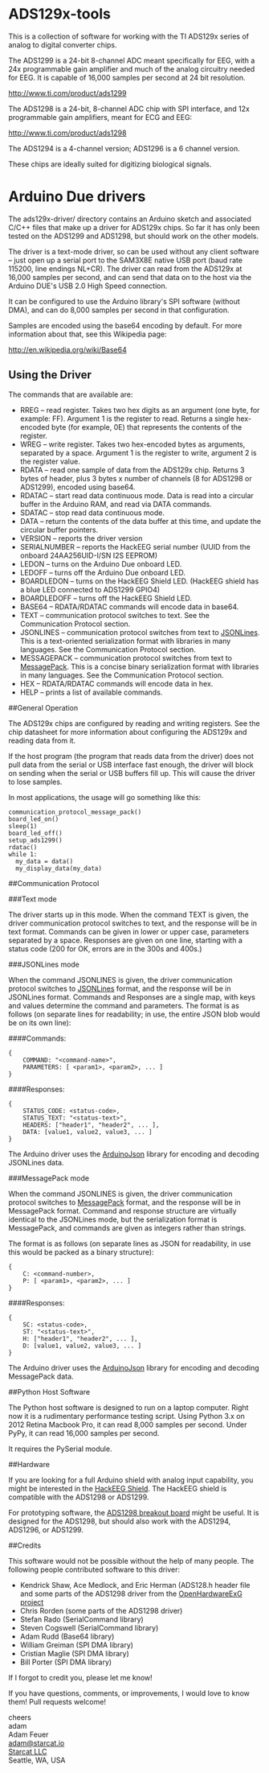 ADS129x-tools
=============

This is a collection of software for working with the TI ADS129x series of analog to digital
converter chips.

The ADS1299 is a 24-bit 8-channel ADC meant specifically for EEG, with a 24x programmable gain 
amplifier and much of the analog circuitry needed for EEG. It is capable of 16,000 samples
per second at 24 bit resolution.

http://www.ti.com/product/ads1299

The ADS1298 is a 24-bit, 8-channel ADC chip with SPI interface, and 12x programmable gain amplifiers,
meant for ECG and EEG:

http://www.ti.com/product/ads1298

The ADS1294 is a 4-channel version; ADS1296 is a 6 channel version.

These chips are ideally suited for digitizing biological signals.

Arduino Due drivers
===================

The ads129x-driver/ directory contains an Arduino sketch and associated C/C++ files that make up a driver
for ADS129x chips. So far it has only been tested on the ADS1299 and ADS1298, but should work on the other models.

The driver is a text-mode driver, so can be used without any client software – just open up a serial port
to the SAM3X8E native USB port (baud rate 115200, line endings NL+CR). The driver can read from the ADS129x
at 16,000 samples per second, and can send that data on to the host via the Arduino DUE's USB 2.0 High Speed
connection.

It can be configured to use the Arduino library's SPI software (without DMA), and can do 8,000 samples per second
in that configuration.

Samples are encoded using the base64 encoding by default. For more information about that, see this 
Wikipedia page:

http://en.wikipedia.org/wiki/Base64


## Using the Driver

The commands that are available are:

* RREG – read register. Takes two hex digits as an argument (one byte, for example: FF). Argument 1 is the register to read.
Returns a single hex-encoded byte (for example, 0E) that represents the contents of the register.
* WREG – write register. Takes two hex-encoded bytes as arguments, separated by a space. Argument 1 is the register to write, argument 2 is the register value.
* RDATA – read one sample of data from the ADS129x chip. Returns 3 bytes of header, plus 3 bytes x number of channels (8 for ADS1298 or ADS1299), encoded using base64.
* RDATAC – start read data continuous mode. Data is read into a circular buffer in the Arduino RAM, and read via DATA commands.
* SDATAC – stop read data continuous mode. 
* DATA – return the contents of the data buffer at this time, and update the circular buffer pointers.
* VERSION – reports the driver version
* SERIALNUMBER – reports the HackEEG serial number (UUID from the onboard 24AA256UID-I/SN I2S EEPROM)
* LEDON – turns on the Arduino Due onboard LED.
* LEDOFF – turns off the Arduino Due onboard LED.
* BOARDLEDON – turns on the HackEEG Shield LED. (HackEEG shield has a blue LED connected to ADS1299 GPIO4) 
* BOARDLEDOFF – turns off the HackEEG Shield LED. 
* BASE64 – RDATA/RDATAC commands will encode data in base64.
* TEXT – communication protocol switches to text. See the Communication Protocol section.
* JSONLINES – communication protocol switches from text to [JSONLines](http://jsonlines.org/). This is a text-oriented serialization format with libraries in many languages. See the Communication Protocol section.
* MESSAGEPACK – communication protocol switches from text to [MessagePack](https://msgpack.org). This is a concise binary serialization format with libraries in many languages. See the Communication Protocol section.
* HEX – RDATA/RDATAC commands will encode data in hex.
* HELP – prints a list of available commands.



##General Operation

The ADS129x chips are configured by reading and writing registers. See the chip datasheet for more information about configuring the ADS129x and reading data from it.

If the host program (the program that reads data from the driver) does not pull data from the serial or USB interface fast enough, the driver
will block on sending when the serial or USB buffers fill up. This will cause the driver to lose samples. 


In most applications, the usage will go something like this:

```
communication_protocol_message_pack()
board_led_on()
sleep(1)
board_led_off()
setup_ads1299()
rdatac()
while 1:
  my_data = data()
  my_display_data(my_data)

```

##Communication Protocol

###Text mode

The driver starts up in this mode. When the command TEXT is given, the driver communication protocol switches to text, and the response will be in text format.  Commands can be given in lower or upper case, parameters separated by a space. Responses are given on one line, starting with a status code (200 for OK, errors are in the 300s and 400s.)

###JSONLines mode

When the command JSONLINES is given, the driver communication protocol switches to [JSONLines](http://jsonlines.org/) format, and the response will be in JSONLines format. Commands and Responses are a single map, with keys and values determine the command and parameters. The format is as follows (on separate lines for readability; in use, the entire JSON blob would be on its own line):

####Commands:

```
{
    COMMAND: "<command-name>",
    PARAMETERS: [ <param1>, <param2>, ... ]
}
```

####Responses:

```
{
    STATUS_CODE: <status-code>,
    STATUS_TEXT: "<status-text>",
    HEADERS: ["header1", "header2", ... ],
    DATA: [value1, value2, value3, ... ]
}
```

The Arduino driver uses the [ArduinoJson](https://arduinojson.org/) library for encoding and decoding JSONLines data.


###MessagePack mode

When the command JSONLINES is given, the driver communication protocol switches to [MessagePack](https://msgpack.org) format, and the response will be in MessagePack format. Command and response structure are virtually identical to the JSONLines mode, but the serialization format is MessagePack, and commands are given as integers rather than strings.

The format is as follows (on separate lines as JSON for readability, in use this would be packed as a binary structure):


```
{
    C: <command-number>,
    P: [ <param1>, <param2>, ... ]
}
```

####Responses:

```
{
    SC: <status-code>,
    ST: "<status-text>",
    H: ["header1", "header2", ... ],
    D: [value1, value2, value3, ... ]
}
```

The Arduino driver uses the [ArduinoJson](https://arduinojson.org/) library for encoding and decoding MessagePack data.


##Python Host Software

The Python host software is designed to run on a laptop computer. Right now it is a rudimentary performance testing script. Using Python 3.x on
2012 Retina Macbook Pro, it can read 8,000 samples per second. Under PyPy, it can read 16,000 samples per second.

It requires the PySerial module.

##Hardware

If you are looking for a full Arduino shield with analog input capability, you might
be interested in the [HackEEG Shield](https://github.com/adamfeuer/hackeeg-shield).
The HackEEG shield is compatible with the ADS1298 or ADS1299.

For prototyping software, the [ADS1298 breakout board](https://github.com/adamfeuer/ADS1298-breakout)
might be useful. It is designed for the ADS1298, but should also work with the ADS1294, ADS1296, or ADS1299.


##Credits

This software would not be possible without the help of many people. The following people contributed software to this driver:

* Kendrick Shaw, Ace Medlock, and Eric Herman (ADS128.h header file and some parts of the ADS1298 driver from the [OpenHardwareExG project](https://github.com/OpenElectronicsLab/OpenHardwareExG)
* Chris Rorden (some parts of the ADS1298 driver)
* Stefan Rado (SerialCommand library)
* Steven Cogswell (SerialCommand library)
* Adam Rudd (Base64 library)
* William Greiman (SPI DMA library)
* Cristian Maglie (SPI DMA library)
* Bill Porter (SPI DMA library)

If I forgot to credit you, please let me know!

If you have questions, comments, or improvements, I would love to know them! Pull requests welcome!

cheers <br>
adam <br>
Adam Feuer <br>
adam@starcat.io<br>
[Starcat LLC](https://starcat.io)<br>
Seattle, WA, USA <br>

